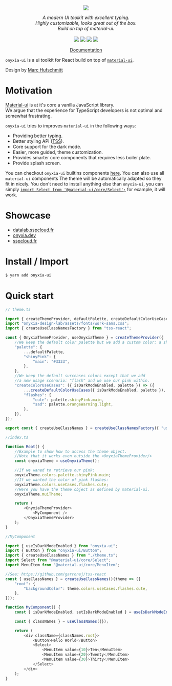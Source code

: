 <p align="center">
    <img src="https://user-images.githubusercontent.com/6702424/120405033-efe83900-c347-11eb-9a7c-7b680c26a18c.png">  
</p>
<p align="center">
    <i>A modern UI toolkit with excellent typing.</i><br>
    <i>Highly customizable, looks great out of the box.</i><br>
    <i>Build on top of material-ui.</i>
    <br>
    <br>
    <img src="https://github.com/garronej/onyxia-ui/workflows/ci/badge.svg?branch=main">
    <img src="https://img.shields.io/bundlephobia/minzip/onyxia-ui">
    <img src="https://img.shields.io/npm/dw/onyxia-ui">
    <img src="https://img.shields.io/npm/l/onyxia-ui">
</p>
<p align="center">
  <a href="https://ui.onyxia.dev">Documentation</a>
</p>

`onyxia-ui` is a ui toolkit for React build on top of [`material-ui`](https://material-ui.com).

Design by [Marc Hufschmitt](http://marchufschmitt.fr/)

# Motivation

[Material-ui](https://material-ui.com) is at it's core a vanilla JavaScript library.  
We argue that the experience for TypeScript developers is not optimal and somewhat frustrating.

`onyxia-ui` tries to improves `material-ui` in the following ways:

-   Providing better typing.
-   Better styling API ([TSS](https://github.com/garronej/tss-react)).
-   Core support for the dark mode.
-   Easier, more guided, theme customization.
-   Provides smarter core components that requires less boiler plate.
-   Provide splash screen.

You can checkout `onyxia-ui` builtins components [here](https://ui.onyxia.dev).
You can also use all `material-ui` components
The theme will be automatically adapted so they fit in nicely. You don't need to install
anything else than `onyxia-ui`, you can simply [`import Select from '@material-ui/core/Select';`](https://material-ui.com/components/selects/)
for example, it will work.

# Showcase

-   [datalab.sspcloud.fr](https://datalab.sspcloud.fr/catalog/inseefrlab-helm-charts-datascience)
-   [onyxia.dev](https://onyxia.dev)
-   [sspcloud.fr](https://sspcloud.fr)

# Install / Import

```bash
$ yarn add onyxia-ui
```

# Quick start

```typescript
// theme.ts

import { createThemeProvider, defaultPalette, createDefaultColorUseCases } from "onyxia-ui";
import "onyxia-design-lab/assets/fonts/work-sans.css";
import { createUseClassNamesFactory } from "tss-react";

const { OnyxiaThemeProvider, useOnyxiaTheme } = createThemeProvider({
    //We keep the default color palette but we add a custom color: a shiny pink.
    "palette": {
        ...defaultPalette,
        "shinyPink": {
            "main": "#3333",
        },
    },
    //We keep the default surceases colors except that we add
    //a new usage scenario: "flash" and we use our pink within.
    "createColorUseCases": ({ isDarkModeEnabled, palette }) => ({
        ...createDefaultColorUseCases({ isDarkModeEnabled, palette }),
        "flashes": {
            "cute": palette.shinyPink.main,
            "sad": palette.orangeWarning.light,
        },
    }),
});

export const { createUseClassNames } = createUseClassNamesFactory({ "useTheme": useOnyxiaTheme });

//index.ts

function Root() {
    //Example to show how to access the theme object.
    //Note that it works even outside the <OnyxiaThemeProvider/>
    const onyxiaTheme = useOnyxiaTheme();

    //If we waned to retrieve our pink:
    onyxiaTheme.colors.palette.shinyPink.main;
    //If we wanted the color of pink flashes:
    onyxiaTheme.colors.useCases.flashes.cute;
    //Here you have the theme object as defined by material-ui.
    onyxiaTheme.muiTheme;

    return (
        <OnyxiaThemeProvider>
            <MyComponent />
        </OnyxiaThemeProvider>
    );
}

//MyComponent

import { useIsDarkModeEnabled } from "onyxia-ui";
import { Button } from "onyxia-ui/Button";
import { createUseClassNames } from "./theme.ts";
import Select from "@material-ui/core/Select";
import MenuItem from "@material-ui/core/MenuItem";

//See: https://github.com/garronej/tss-react
const { useClassNames } = createUseClassNames()(theme => ({
    "root": {
        "backgroundColor": theme.colors.useCases.flashes.cute,
    },
}));

function MyComponent() {
    const { isDarkModeEnabled, setIsDarkModeEnabled } = useIsDarkModeEnabled();

    const { classNames } = useClassNames({});

    return (
        <div className={classNames.root}>
            <Button>Hello World</Button>
            <Select>
                <MenuItem value={10}>Ten</MenuItem>
                <MenuItem value={20}>Twenty</MenuItem>
                <MenuItem value={30}>Thirty</MenuItem>
            </Select>
        </div>
    );
}
```
